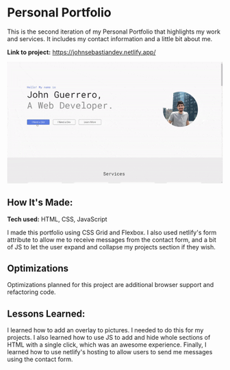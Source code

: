 # Personal Portfolio
This is the second iteration of my Personal Portfolio that highlights my work and services. It includes my contact information and a little bit about me.

**Link to project:** https://johnsebastiandev.netlify.app/

![alt tag](images/portfoliogif.gif)

## How It's Made:

**Tech used:** HTML, CSS, JavaScript

I made this portfolio using CSS Grid and Flexbox. I also used netlify's form attribute to allow me to receive messages from the contact form, and a bit of JS to let the user expand and collapse my projects section if they wish.

## Optimizations

Optimizations planned for this project are additional browser support and refactoring code.

## Lessons Learned:

I learned how to add an overlay to pictures. I needed to do this for my projects. I also learned how to use JS to add and hide whole sections of HTML with a single click, which was an awesome experience. Finally, I learned how to use netlify's hosting to allow users to send me messages using the contact form.

